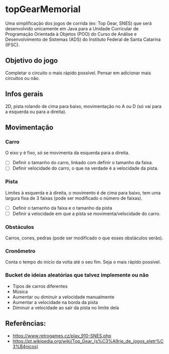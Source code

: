 # topGearMemorial
Uma simplificação dos jogos de corrida (ex: Top Gear, SNES) que será desenvolvido unicamente em Java para a Unidade Curricular de Programação Orientada à Objetos (POO) do Curso de Análise e Desenvolvimento de Sistemas (ADS) do Instituto Federal de Santa Catarina (IFSC).

## Objetivo do jogo
Completar o circuito o mais rápido possível. Pensar em adicionar mais circuitos ou não.

## Infos gerais
2D, pista rolando de cima para baixo, movimentação no A ou D (só vai para a esquerda ou para a direita).

## Movimentação

### Carro
O eixo y é fixo, só se movimenta da esquerda para a direita.
- [ ] Definir o tamanho do carro, linkado com definir o tamanho da faixa.
- [ ] Definir velocidade do carro, o que na verdade é a velocidade da pista.

### Pista
Limites à esquerda e à direita, o movimento é de cima para baixo, tem uma largura fixa de 3 faixas (pode ser modificado o número de faixas).
- [ ] Definir o tamanho da faixa e o tamanho da pista
- [ ] Definir a velocidade em que a pista se movimenta/velocidade do carro.

### Obstáculos
Carros, cones, pedras (pode ser modificado o que esses obstáculos serão).

### Cronômetro
Conta o tempo do início da volta até o seu fim. Seja o mais rápido possível.

### Bucket de ideias aleatórias que talvez implemente ou não
- Tipos de carros diferentes
- Música
- Aumentar ou diminuir a velocidade manualmente
- Aumentar a velocidade na borda da pista
- Diminuir a velocidade ao sair da pista no limite dela
  
## Referências:
- https://www.retrogames.cz/play_910-SNES.php
- https://pt.wikipedia.org/wiki/Top_Gear_(s%C3%A9rie_de_jogos_eletr%C3%B4nicos)
